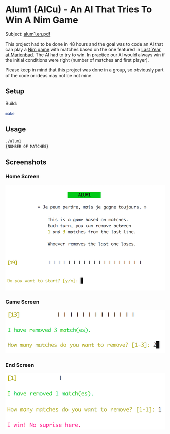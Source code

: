 # Alum1 (AlCu) - An AI That Tries To Win A Nim Game

Subject: [alum1.en.pdf](alum1.en.pdf)

This project had to be done in 48 hours and the goal was to code an AI that can
play a [Nim game](https://en.wikipedia.org/wiki/Nim) with matches based on the
one featured in [Last Year at
Marienbad](https://en.wikipedia.org/wiki/Last_Year_at_Marienbad). The AI had to
try to win. In practice our AI would always win if the initial conditions were
right (number of matches and first player).

Please keep in mind that this project was done in a group, so obviously part of
the code or ideas may not be not mine.

## Setup

Build:

```sh
make
```

## Usage

```
./alum1
{NUMBER OF MATCHES}
```

## Screenshots

### Home Screen

![home](home.png)

### Game Screen

![game](game.png)

### End Screen

![end](end.png)
